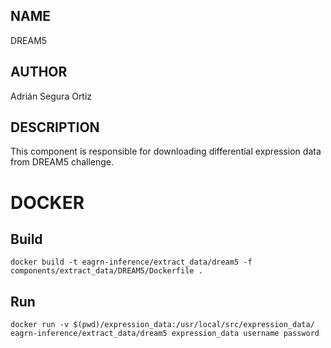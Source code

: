 ## NAME

DREAM5

## AUTHOR

Adrián Segura Ortiz

## DESCRIPTION

This component is responsible for downloading differential expression data from DREAM5 challenge.

# DOCKER

## Build

```
docker build -t eagrn-inference/extract_data/dream5 -f components/extract_data/DREAM5/Dockerfile .
```

## Run

```
docker run -v $(pwd)/expression_data:/usr/local/src/expression_data/ eagrn-inference/extract_data/dream5 expression_data username password
```
